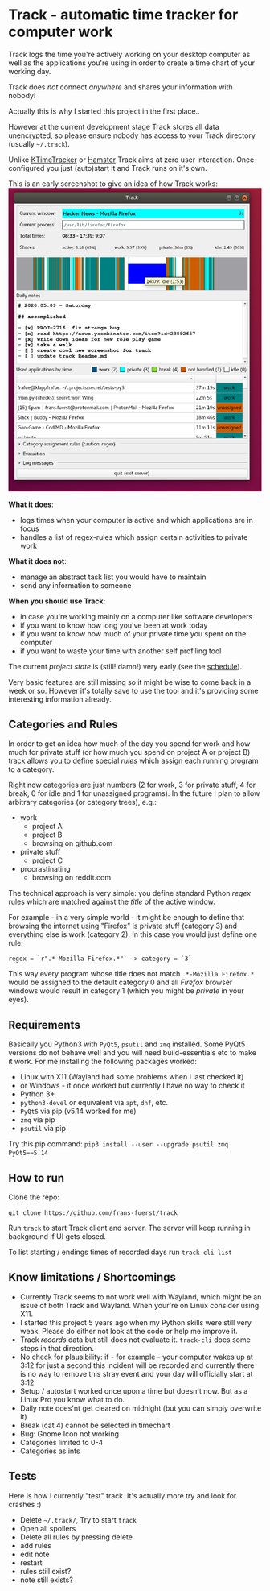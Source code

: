 # Track - automatic time tracker for computer work

Track logs the time you're actively working on your desktop computer as well as
the applications you're using in order to create a time chart of your
working day.

Track does *not* connect *anywhere* and shares your information with nobody!

Actually this is why I started this project in the first place..

However at the current development stage Track stores all data unencrypted,
so please ensure nobody has access to your Track directory (usually `~/.track`).

Unlike [KTimeTracker](https://www.kde.org/applications/utilities/ktimetracker/)
or [Hamster](https://projecthamster.wordpress.com/about/) Track aims at zero
user interaction. Once configured you just (auto)start it and Track runs on
it's own.

This is an early screenshot to give an idea of how Track works:
![recent screenshot](track-screenshot.png)

**What it does**:
* logs times when your computer is active and which applications are in focus
* handles a list of regex-rules which assign certain activities to private work

**What it does not**:
* manage an abstract task list you would have to maintain
* send any information to someone

**When you should use Track**:
* in case you're working mainly on a computer like software developers
* if you want to know how long you've been at work today
* if you want to know how much of your private time you spent on the computer
* if you want to waste your time with another self profiling tool

The current *project state* is (still! damn!) very early (see the
[schedule](progress.md)).

Very basic features are still missing so it might be wise to come back in a
week or so.
However it's totally save to use the tool and it's providing some interesting
information already.


## Categories and Rules

In order to get an idea how much of the day you spend for work and how much
for private stuff (or how much you spend on project A or project B) track allows
you to define special *rules* which assign each running program to a category.

Right now categories are just numbers (2 for work, 3 for private stuff, 4 for break,
0 for idle and 1 for unassigned programs). In the future I plan to allow arbitrary
categories (or category trees), e.g.:

* work
  - project A
  - project B
  - browsing on github.com
* private stuff
  - project C
* procrastinating
  - browsing on reddit.com

The technical approach is very simple: you define standard Python *regex* rules
which are matched against the *title* of the active window.

For example - in a very simple world - it might be enough to define that browsing
the internet using "Firefox" is private stuff (category 3) and everything else
is work (category 2). In this case you would just define one rule:

    regex = `r".*-Mozilla Firefox.*"` -> category = `3`

This way every program whose title does not match `.*-Mozilla Firefox.*` would
be assigned to the default category 0 and all *Firefox* browser windows would
result in category 1 (which you might be *private* in your eyes).


## Requirements

Basically you Python3 with `PyQt5`, `psutil` and `zmq` installed. Some PyQt5 versions do not
behave well and you will need build-essentials etc to make it work.
For me installing the following packages worked:

* Linux with X11 (Wayland had some problems when I last checked it)
* or Windows - it once worked but currently I have no way to check it
* Python 3+
* `python3-devel` or equivalent via `apt`, `dnf`, etc.
* `PyQt5` via pip (v5.14 worked for me)
* `zmq` via pip
* `psutil` via pip

Try this pip command: `pip3 install --user --upgrade psutil zmq PyQt5==5.14`


## How to run

Clone the repo:
```
git clone https://github.com/frans-fuerst/track
```

Run `track` to start Track client and server. The server will keep running in background if UI
gets closed.

To list starting / endings times of recorded days run `track-cli list`


## Know limitations / Shortcomings

* Currently Track seems to not work well with Wayland, which might be an issue of both Track and
  Wayland. When your're on Linux consider using X11.
* I started this project 5 years ago when my Python skills were still very weak. Please do either
  not look at the code or help me improve it.
* Track *records* data but still does not evaluate it. `track-cli` does some steps in that
  direction.
* No check for plausibility: if - for example - your computer wakes up at 3:12 for just a second
  this incident will be recorded and currently there is no way to remove this stray event and
  your day will officially start at 3:12
* Setup / autostart worked once upon a time but doesn't now. But as a Linux Pro you know what to do.
* Daily note does'nt get cleared on midnight (but you can simply overwrite it)
* Break (cat 4) cannot be selected in timechart
* Bug: Gnome Icon not working
* Categories limited to 0-4
* Categories as ints


## Tests

Here is how I currently "test" track. It's actually more try and look for crashes :)

* Delete `~/.track/`, Try to start `track`
* Open all spoilers
* Delete all rules by pressing delete
* add rules
* edit note
* restart
* rules still exist?
* note still exists?
